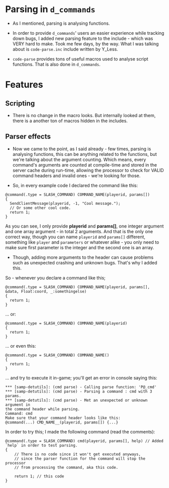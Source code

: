 # Parsing in ``d_commands``

- As I mentioned, parsing is analysing functions.

- In order to provide ``d_commands``' users an easier experience while tracking down bugs, I added new parsing feature to the include - which was VERY hard to make. Took me few days, by the way. What I was talking about is ``code-parse.inc`` include written by Y_Less.

- ``code-parse`` provides tons of useful macros used to analyse script functions. That is also done in ``d_commands``.

# Features

## Scripting

- There is no change in the macro looks. But internally looked at them, there is a another ton of macros hidden in the includes.

## Parser effects

- Now we came to the point, as I said already - few times, parsing is analysing functions, this can be anything related to the functions, but we're talking about the argument counting. Which means, every command's arguments are counted at compile-time and stored in the server cache during run-time, allowing the processor to check for VALID command headers and invalid ones - we're looking for those.

- So, in every example code I declared the command like this:
```pawn
@command(.type = SLASH_COMMAND) COMMAND_NAME(playerid, params[])
{
  SendClientMessage(playerid, -1, "Cool message.");
  // Or some other cool code.
  return 1;
}
```
As you can see, I only provide **playerid** and **params[]**, one integer argument and one array argument - in total 2 arguments. And that is the only one correct way, though you can name ``playerid`` and ``params[]`` different, something like ``player`` and ``parameters`` or whatever alike - you only need to make sure first parameter is the integer and the second one is an array.

- Though, adding more arguments to the header can cause problems such as unexpected crashing and unknown bugs. That's why I added this.

So - whenever you declare a command like this;
```pawn
@command(.type = SLASH_COMMAND) COMMAND_NAME(playerid, params[], &data, Float:coord, _:somethingelse)
{
  return 1;
}
```
... or:
```pawn
@command(.type = SLASH_COMMAND) COMMAND_NAME(playerid)
{
  return 1;
}
```
... or even this:
```pawn
@command(.type = SLASH_COMMAND) COMMAND_NAME()
{
  return 1;
}
```
... and try to execute it in-game; you'll get an error in console saying this:

```
*** [samp-detutils]: (cmd parse) - Calling parse function: 'P@_cmd'
*** [samp-detutils]: (cmd parse) - Parsing a command : cmd with 3 params.
*** [samp-detutils]: (cmd parse) - Met an unexpected or unknown argument in 
the command header while parsing.
Command: cmd
Make sure that your command header looks like this:
@command(...) CMD_NAME__(playerid, params[]) {...}
```

In order to try this; I made the following command (read the comments):
```pawn
@command(.type = SLASH_COMMAND) cmd(playerid, params[], help) // Added `help` in order to test parsing.
{
    // There is no code since it won't get executed anyways,
    // since the parser function for the command will stop the processor
    // from processing the command, aka this code.
    
    return 1; // this code
}
```
